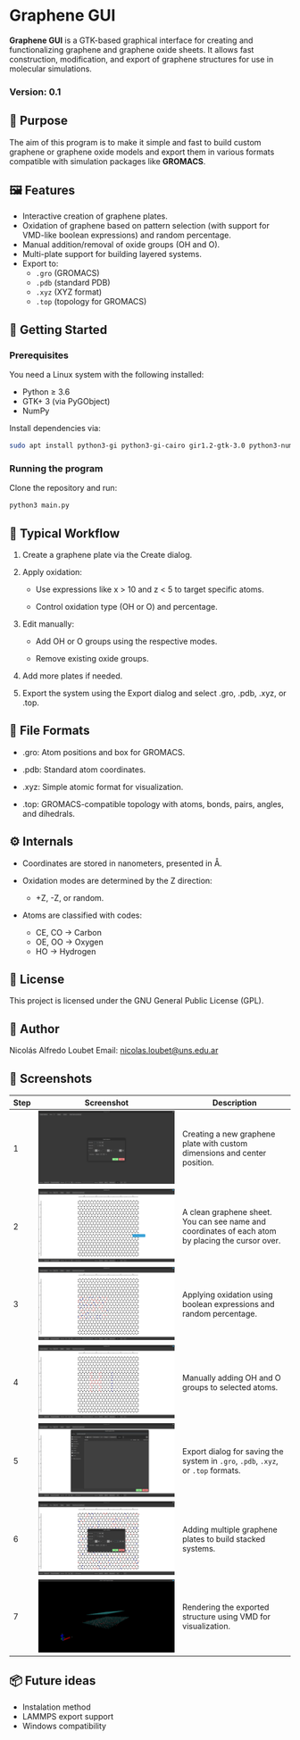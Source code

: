 # Graphene GUI

**Graphene GUI** is a GTK-based graphical interface for creating and functionalizing graphene and graphene oxide sheets. It allows fast construction, modification, and export of graphene structures for use in molecular simulations.

### Version: 0.1

## 🧪 Purpose

The aim of this program is to make it simple and fast to build custom graphene or graphene oxide models and export them in various formats compatible with simulation packages like **GROMACS**.


## 🖼️ Features

- Interactive creation of graphene plates.
- Oxidation of graphene based on pattern selection (with support for VMD-like boolean expressions) and random percentage.
- Manual addition/removal of oxide groups (OH and O).
- Multi-plate support for building layered systems.
- Export to:
  - `.gro` (GROMACS)
  - `.pdb` (standard PDB)
  - `.xyz` (XYZ format)
  - `.top` (topology for GROMACS)


## 🚀 Getting Started

### Prerequisites

You need a Linux system with the following installed:

- Python ≥ 3.6
- GTK+ 3 (via PyGObject)
- NumPy

Install dependencies via:

```bash
sudo apt install python3-gi python3-gi-cairo gir1.2-gtk-3.0 python3-numpy
```

### Running the program
Clone the repository and run:

```bash
python3 main.py
```

## 🧭 Typical Workflow
1. Create a graphene plate via the Create dialog.

2. Apply oxidation:

   - Use expressions like x > 10 and z < 5 to target specific atoms.

   - Control oxidation type (OH or O) and percentage.

3. Edit manually:

   - Add OH or O groups using the respective modes.

   - Remove existing oxide groups.

4. Add more plates if needed.

5. Export the system using the Export dialog and select .gro, .pdb, .xyz, or .top.

## 📁 File Formats
- .gro: Atom positions and box for GROMACS.

- .pdb: Standard atom coordinates.

- .xyz: Simple atomic format for visualization.

- .top: GROMACS-compatible topology with atoms, bonds, pairs, angles, and dihedrals.

## ⚙️ Internals
- Coordinates are stored in nanometers, presented in Å.

- Oxidation modes are determined by the Z direction:
  - +Z, -Z, or random.

- Atoms are classified with codes:
  - CE, CO → Carbon
  - OE, OO → Oxygen
  - HO → Hydrogen

## 📜 License
This project is licensed under the GNU General Public License (GPL).

## 👤 Author
Nicolás Alfredo Loubet
Email: nicolas.loubet@uns.edu.ar

## 📸 Screenshots

| Step | Screenshot | Description |
|------|------------|-------------|
| 1 | ![Create Plate](screenshots/1-create.png) | Creating a new graphene plate with custom dimensions and center position. |
| 2 | ![Reduced Graphene](screenshots/2-reduced_graphene.png) | A clean graphene sheet. You can see name and coordinates of each atom by placing the cursor over. |
| 3 | ![Oxidation Rules](screenshots/3-oxide_with_rules.png) | Applying oxidation using boolean expressions and random percentage. |
| 4 | ![Manual Oxide Adding](screenshots/4-manual_adding.png) | Manually adding OH and O groups to selected atoms. |
| 5 | ![Export Options](screenshots/5-export.png) | Export dialog for saving the system in `.gro`, `.pdb`, `.xyz`, or `.top` formats. |
| 6 | ![Multiple Plates](screenshots/6-add_multi_plates.png) | Adding multiple graphene plates to build stacked systems. |
| 7 | ![Use with VMD](screenshots/7-use_vmd_for_rendering.png) | Rendering the exported structure using VMD for visualization. |


## 📦 Future ideas
- Instalation method
- LAMMPS export support
- Windows compatibility

